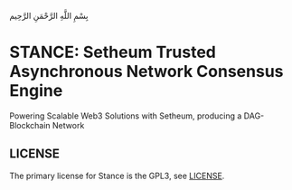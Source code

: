 بِسْمِ اللَّهِ الرَّحْمَنِ الرَّحِيم

# STANCE: Setheum Trusted Asynchronous Network Consensus Engine

Powering Scalable Web3 Solutions with Setheum, producing a DAG-Blockchain Network

## LICENSE
The primary license for Stance is the GPL3, see [LICENSE](https://github.com/Setheum-Labs/Stance/blob/main/LICENSE.md).
